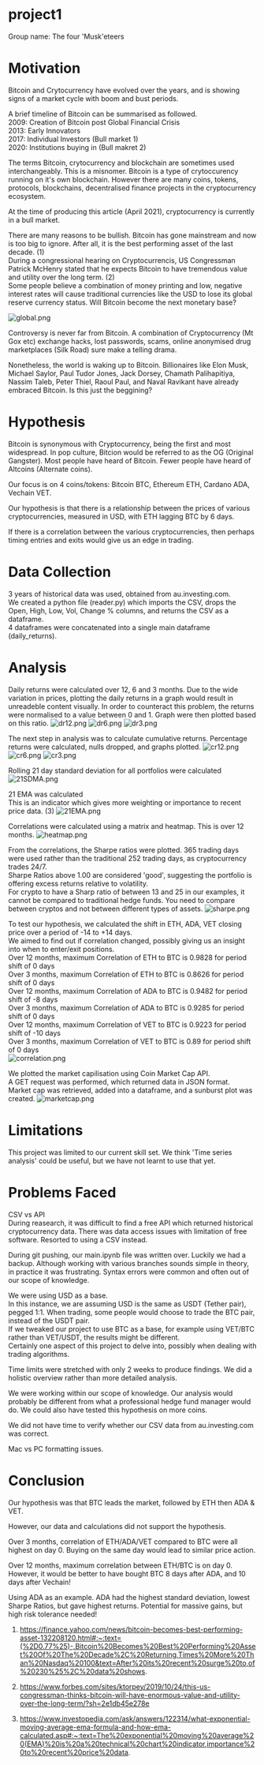 # project1
Group name: The four 'Musk'eteers

# Motivation
Bitcoin and Crytocurrency have evolved over the years, and is showing signs of a market cycle with boom and bust periods.

A brief timeline of Bitcoin can be summarised as followed.  
2009: Creation of Bitcoin post Global Financial Crisis  
2013: Early Innovators  
2017: Individual Investors (Bull market 1)  
2020: Institutions buying in (Bull makret 2)

The terms Bitcoin, crytocurrency and blockchain are sometimes used interchangeably. This is a misnomer. Bitcoin is a type of crytoccurency running on it's own blockchain. However there are many coins, tokens, protocols, blockchains, decentralised finance projects in the cryptocurrency ecosystem.

At the time of producing this article (April 2021), cryptocurrency is currently in a bull market.

There are many reasons to be bullish.
Bitcoin has gone mainstream and now is too big to ignore.
After all, it is the best performing asset of the last decade. (1)  
During a congressional hearing on Cryptocurrencis, US Congressman Patrick McHenry stated that he expects Bitcoin to have tremendous value and utility over the long term. (2)  
Some people believe a combination of money printing and low, negative interest rates will cause traditional currencies like the USD to lose its global reserve currency status. Will Bitcoin become the next monetary base?

![global.png](images/global.png)

Controversy is never far from Bitcoin. A combination of Cryptocurrency (Mt Gox etc) exchange hacks, lost passwords, scams, online anonymised drug marketplaces (Silk Road) sure make a telling drama.

Nonetheless, the world is waking up to Bitcoin. Billionaires like Elon Musk, Michael Saylor, Paul Tudor Jones, Jack Dorsey, Chamath Palihapitiya, Nassim Taleb, Peter Thiel, Raoul Paul, and Naval Ravikant have already embraced Bitcoin. Is this just the beggining?

# Hypothesis
Bitcoin is synonymous with Cryptocurrency, being the first and most widespread. In pop culture, Bitcion would be referred to as the OG (Original Gangster). Most people have heard of Bitcoin. Fewer people have heard of Altcoins (Alternate coins).

Our focus is on 4 coins/tokens: Bitcoin BTC, Ethereum ETH, Cardano ADA, Vechain VET.

Our hypothesis is that there is a relationship between the prices of various cryptocurrencies, measured in USD, with ETH lagging BTC by 6 days.

If there is a correlation between the various cryptocurrencies, then perhaps timing entries and exits would give us an edge in trading.

# Data Collection
3 years of historical data was used, obtained from au.investing.com.  
We created a python file (reader.py) which imports the CSV, drops the Open, High, Low, Vol, Change % columns, and returns the CSV as a dataframe.  
4 dataframes were concatenated into a single main dataframe (daily_returns).

# Analysis
Daily returns were calculated over 12, 6 and 3 months.
Due to the wide variation in prices, plotting the daily returns in a graph would result in unreadeble content visually.
In order to counteract this problem, the returns were normalised to a value between 0 and 1. Graph were then plotted based on this ratio.
![dr12.png](images/dr12.png)
![dr6.png](images/dr6.png)
![dr3.png](images/dr3.png)

The next step in analysis was to calculate cumulative returns.
Percentage returns were calculated, nulls dropped, and graphs plotted.
![cr12.png](images/cr12.png)
![cr6.png](images/cr6.png)
![cr3.png](images/cr3.png)

Rolling 21 day standard deviation for all portfolios were calculated
![21SDMA.png](images/21SDMA.png)

21 EMA was calculated  
This is an indicator which gives more weighting or importance to recent price data. (3)
![21EMA.png](images/21EMA.png)

Correlations were calculated using a matrix and heatmap.
This is over 12 months.
![heatmap.png](images/heatmap.png)

From the correlations, the Sharpe ratios were plotted.
365 trading days were used rather than the traditional 252 trading days, as cryptocurrency trades 24/7.  
Sharpe Ratios above 1.00 are considered 'good', suggesting the portfolio is offering excess returns relative to volatility.  
For crypto to have a Sharp ratio of between 13 and 25 in our examples, it cannot be compared to traditional hedge funds.
You need to compare between cryptos and not between different types of assets.
![sharpe.png](images/sharpe.png)

To test our hypothesis, we calculated the shift in ETH, ADA, VET closing price over a period of -14 to +14 days.  
We aimed to find out if correlation changed, possibly giving us an insight into when to enter/exit positions.  
Over 12 months, maximum Correlation of ETH to BTC is 0.9828 for period shift of 0 days  
Over 3 months, maximum Correlation of ETH to BTC is 0.8626 for period shift of 0 days  
Over 12 months, maximum Correlation of ADA to BTC is 0.9482 for period shift of -8 days  
Over 3 months, maximum Correlation of ADA to BTC is 0.9285 for period shift of 0 days  
Over 12 months, maximum Correlation of VET to BTC is 0.9223 for period shift of -10 days  
Over 3 months, maximum Correlation of VET to BTC is 0.89 for period shift of 0 days  
![correlation.png](images/correlation.png)

We plotted the market capilisation using Coin Market Cap API.  
A GET request was performed, which returned data in JSON format.  
Market cap was retrieved, added into a dataframe, and a sunburst plot was created.
![marketcap.png](images/marketcap.png)

# Limitations
This project was limited to our current skill set.
We think 'Time series analysis' could be useful, but we have not learnt to use that yet.

# Problems Faced
CSV vs API  
During reasearch, it was difficult to find a free API which returned historical cryptocurrency data.
There was data access issues with limitation of free software.
Resorted to using a CSV instead.

During git pushing, our main.ipynb file was written over.
Luckily we had a backup.
Although working with various branches sounds simple in theory, in practice it was frustrating.
Syntax errors were common and often out of our scope of knowledge.

We were using USD as a base.  
In this instance, we are assuming USD is the same as USDT (Tether pair), pegged 1:1.
When trading, some people would choose to trade the BTC pair, instead of the USDT pair.  
If we tweaked our project to use BTC as a base, for example using VET/BTC rather than VET/USDT, the results might be different.  
Certainly one aspect of this project to delve into, possibly when dealing with trading algorithms.

Time limits were stretched with only 2 weeks to produce findings.
We did a holistic overview rather than more detailed analysis.

We were working within our scope of knowledge.
Our analysis would probably be different from what a professional hedge fund manager would do.
We could also have tested this hypothesis on more coins.

We did not have time to verify whether our CSV data from au.investing.com was correct.

Mac vs PC formatting issues.

# Conclusion
Our hypothesis was that BTC leads the market, followed by ETH then ADA & VET.

However, our data and calculations did not support the hypothesis.

Over 3 months, correlation of ETH/ADA/VET compared to BTC were all highest on day 0.
Buying on the same day would lead to similar price action.

Over 12 months, maximum correlation between ETH/BTC is on day 0.
However, it would be better to have bought BTC 8 days after ADA, and 10 days after Vechain!

Using ADA as an example.
ADA had the highest standard deviation, lowest Sharpe Ratios, but gave highest returns.
Potential for massive gains, but high risk tolerance needed!

1. https://finance.yahoo.com/news/bitcoin-becomes-best-performing-asset-132208120.html#:~:text=(%2D0.77%25)-,Bitcoin%20Becomes%20Best%20Performing%20Asset%20Of%20The%20Decade%2C%20Returning,Times%20More%20Than%20Nasdaq%20100&text=After%20its%20recent%20surge%20to,of%20230%25%2C%20data%20shows.

2. https://www.forbes.com/sites/ktorpey/2019/10/24/this-us-congressman-thinks-bitcoin-will-have-enormous-value-and-utility-over-the-long-term/?sh=2e1db45e278e

3. https://www.investopedia.com/ask/answers/122314/what-exponential-moving-average-ema-formula-and-how-ema-calculated.asp#:~:text=The%20exponential%20moving%20average%20(EMA)%20is%20a%20technical%20chart%20indicator,importance%20to%20recent%20price%20data.